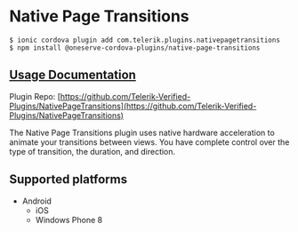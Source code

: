 # Native Page Transitions

```
$ ionic cordova plugin add com.telerik.plugins.nativepagetransitions
$ npm install @oneserve-cordova-plugins/native-page-transitions
```

## [Usage Documentation](https://oneserve.gitbook.io/oneserve-cordova-plugins/plugins/native-page-transitions/)

Plugin Repo: [https://github.com/Telerik-Verified-Plugins/NativePageTransitions](https://github.com/Telerik-Verified-Plugins/NativePageTransitions)

The Native Page Transitions plugin uses native hardware acceleration to animate your transitions between views. You have complete control over the type of transition, the duration, and direction.

## Supported platforms

- Android
  - iOS
  - Windows Phone 8
  



